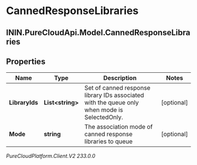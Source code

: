 # CannedResponseLibraries

## ININ.PureCloudApi.Model.CannedResponseLibraries

## Properties

|Name | Type | Description | Notes|
|------------ | ------------- | ------------- | -------------|
| **LibraryIds** | **List&lt;string&gt;** | Set of canned response library IDs associated with the queue only when mode is SelectedOnly. | [optional] |
| **Mode** | **string** | The association mode of canned response libraries to queue | [optional] |



_PureCloudPlatform.Client.V2 233.0.0_
